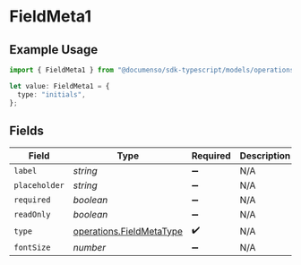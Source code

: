 # FieldMeta1

## Example Usage

```typescript
import { FieldMeta1 } from "@documenso/sdk-typescript/models/operations";

let value: FieldMeta1 = {
  type: "initials",
};
```

## Fields

| Field                                                                | Type                                                                 | Required                                                             | Description                                                          |
| -------------------------------------------------------------------- | -------------------------------------------------------------------- | -------------------------------------------------------------------- | -------------------------------------------------------------------- |
| `label`                                                              | *string*                                                             | :heavy_minus_sign:                                                   | N/A                                                                  |
| `placeholder`                                                        | *string*                                                             | :heavy_minus_sign:                                                   | N/A                                                                  |
| `required`                                                           | *boolean*                                                            | :heavy_minus_sign:                                                   | N/A                                                                  |
| `readOnly`                                                           | *boolean*                                                            | :heavy_minus_sign:                                                   | N/A                                                                  |
| `type`                                                               | [operations.FieldMetaType](../../models/operations/fieldmetatype.md) | :heavy_check_mark:                                                   | N/A                                                                  |
| `fontSize`                                                           | *number*                                                             | :heavy_minus_sign:                                                   | N/A                                                                  |